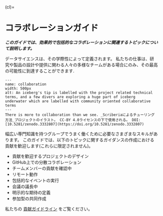 (cl)=
# コラボレーションガイド

***このガイドでは、効果的で包括的なコラボレーションに関連するトピックについて説明します。***

データサイエンスは、その学際性によって定義されます。 私たちの仕事は、研究や製品の設計や提供に関わる人々の多様なチームがある場合にのみ、その最高の可能性に到達することができます.

```{figure} ../figures/collaboration.jpg
---
name: collaboration
width: 500px
alt: An iceberg's tip is labelled with the project related technical terms, and a few divers are exploring a huge part of iceberg underwater which are labelled with community oriented collaborative terms
---
There is more to collaboration than we see. _Scriberiaによるチューリング方法_プロジェクトのイラスト。 CC-BY 4.0ライセンスの下で使用される。 DOI: [10.5281/zenodo.3332807](https://doi.org/10.5281/zenodo.3332807)
```

幅広い専門知識を持つグループでうまく働くために必要なさまざまなスキルがあります。 このガイドでは、以下のトピックに関するガイダンスの作成における貢献を歓迎します(これらに限定されません)。

* 貢献を歓迎するプロジェクトのデザイン
* GitHub上での分散コラボレーション
* チームメンバーの貢献を確認中
* リモート動作
* 包括的なイベントの実行
* 会議の議長中
* 明示的な期待の定義
* 参加型の共同作成

私たちの [貢献ガイドライン](https://github.com/alan-turing-institute/the-turing-way/blob/main/CONTRIBUTING.md) をご覧ください。
